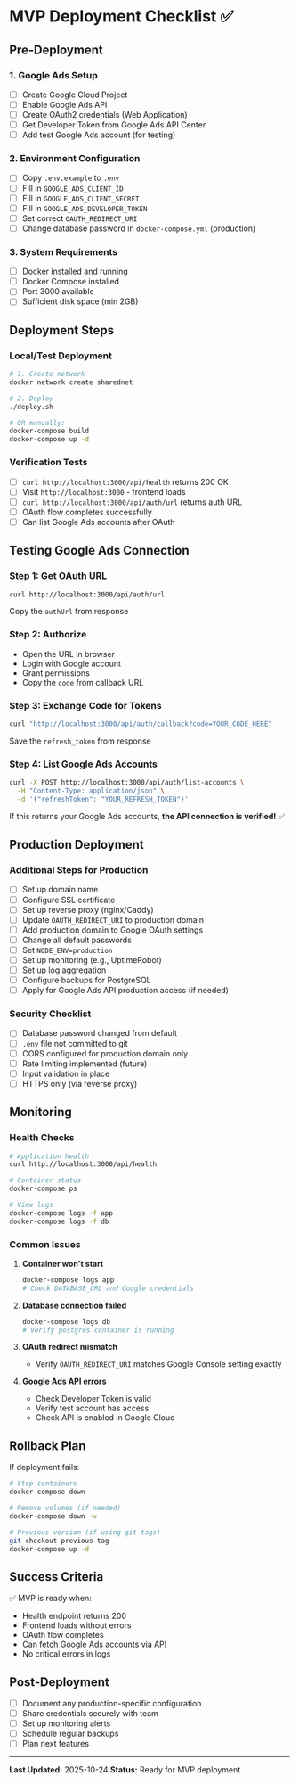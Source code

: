 # MVP Deployment Checklist ✅

## Pre-Deployment

### 1. Google Ads Setup
- [ ] Create Google Cloud Project
- [ ] Enable Google Ads API
- [ ] Create OAuth2 credentials (Web Application)
- [ ] Get Developer Token from Google Ads API Center
- [ ] Add test Google Ads account (for testing)

### 2. Environment Configuration
- [ ] Copy `.env.example` to `.env`
- [ ] Fill in `GOOGLE_ADS_CLIENT_ID`
- [ ] Fill in `GOOGLE_ADS_CLIENT_SECRET`
- [ ] Fill in `GOOGLE_ADS_DEVELOPER_TOKEN`
- [ ] Set correct `OAUTH_REDIRECT_URI`
- [ ] Change database password in `docker-compose.yml` (production)

### 3. System Requirements
- [ ] Docker installed and running
- [ ] Docker Compose installed
- [ ] Port 3000 available
- [ ] Sufficient disk space (min 2GB)

## Deployment Steps

### Local/Test Deployment
```bash
# 1. Create network
docker network create sharednet

# 2. Deploy
./deploy.sh

# OR manually:
docker-compose build
docker-compose up -d
```

### Verification Tests
- [ ] `curl http://localhost:3000/api/health` returns 200 OK
- [ ] Visit `http://localhost:3000` - frontend loads
- [ ] `curl http://localhost:3000/api/auth/url` returns auth URL
- [ ] OAuth flow completes successfully
- [ ] Can list Google Ads accounts after OAuth

## Testing Google Ads Connection

### Step 1: Get OAuth URL
```bash
curl http://localhost:3000/api/auth/url
```
Copy the `authUrl` from response

### Step 2: Authorize
- Open the URL in browser
- Login with Google account
- Grant permissions
- Copy the `code` from callback URL

### Step 3: Exchange Code for Tokens
```bash
curl "http://localhost:3000/api/auth/callback?code=YOUR_CODE_HERE"
```
Save the `refresh_token` from response

### Step 4: List Google Ads Accounts
```bash
curl -X POST http://localhost:3000/api/auth/list-accounts \
  -H "Content-Type: application/json" \
  -d '{"refreshToken": "YOUR_REFRESH_TOKEN"}'
```

If this returns your Google Ads accounts, **the API connection is verified!** ✅

## Production Deployment

### Additional Steps for Production
- [ ] Set up domain name
- [ ] Configure SSL certificate
- [ ] Set up reverse proxy (nginx/Caddy)
- [ ] Update `OAUTH_REDIRECT_URI` to production domain
- [ ] Add production domain to Google OAuth settings
- [ ] Change all default passwords
- [ ] Set `NODE_ENV=production`
- [ ] Set up monitoring (e.g., UptimeRobot)
- [ ] Set up log aggregation
- [ ] Configure backups for PostgreSQL
- [ ] Apply for Google Ads API production access (if needed)

### Security Checklist
- [ ] Database password changed from default
- [ ] `.env` file not committed to git
- [ ] CORS configured for production domain only
- [ ] Rate limiting implemented (future)
- [ ] Input validation in place
- [ ] HTTPS only (via reverse proxy)

## Monitoring

### Health Checks
```bash
# Application health
curl http://localhost:3000/api/health

# Container status
docker-compose ps

# View logs
docker-compose logs -f app
docker-compose logs -f db
```

### Common Issues

1. **Container won't start**
   ```bash
   docker-compose logs app
   # Check DATABASE_URL and Google credentials
   ```

2. **Database connection failed**
   ```bash
   docker-compose logs db
   # Verify postgres container is running
   ```

3. **OAuth redirect mismatch**
   - Verify `OAUTH_REDIRECT_URI` matches Google Console setting exactly

4. **Google Ads API errors**
   - Check Developer Token is valid
   - Verify test account has access
   - Check API is enabled in Google Cloud

## Rollback Plan

If deployment fails:
```bash
# Stop containers
docker-compose down

# Remove volumes (if needed)
docker-compose down -v

# Previous version (if using git tags)
git checkout previous-tag
docker-compose up -d
```

## Success Criteria

✅ MVP is ready when:
- Health endpoint returns 200
- Frontend loads without errors
- OAuth flow completes
- Can fetch Google Ads accounts via API
- No critical errors in logs

## Post-Deployment

- [ ] Document any production-specific configuration
- [ ] Share credentials securely with team
- [ ] Set up monitoring alerts
- [ ] Schedule regular backups
- [ ] Plan next features

---

**Last Updated:** 2025-10-24
**Status:** Ready for MVP deployment

